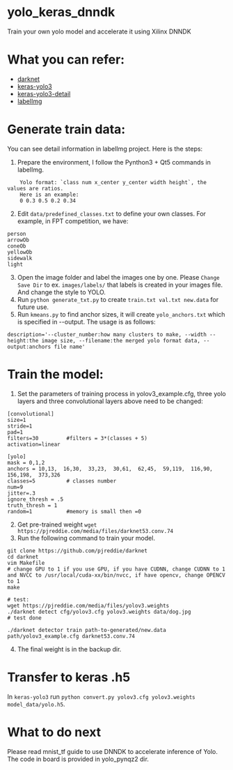 <!--
 * @Author: Sauron Wu
 * @GitHub: wutianze
 * @Email: 1369130123qq@gmail.com
 * @Date: 2019-11-06 17:34:36
 * @LastEditors: Sauron Wu
 * @LastEditTime: 2019-11-27 15:37:39
 * @Description: 
 -->
# yolo_keras_dnndk
Train your own yolo model and accelerate it using Xilinx DNNDK

# What you can refer:
- [darknet](https://github.com/pjreddie/darknet)
- [keras-yolo3](https://github.com/qqwweee/keras-yolo3.git)
- [keras-yolo3-detail](https://github.com/SpikeKing/keras-yolo3-detection)
- [labelImg](https://github.com/tzutalin/labelImg.git)

# Generate train data:
You can see detail information in labelImg project. Here is the steps:
1. Prepare the environment, I follow the Pynthon3 + Qt5 commands in labelImg.
```
    Yolo format: `class num x_center y_center width height`, the values are ratios.
    Here is an example:
    0 0.3 0.5 0.2 0.34
```
2. Edit `data/predefined_classes.txt` to define your own classes. For example, in FPT competition, we have:
```
person
arrowOb
coneOb
yellowOb
sidewalk
light

```
3. Open the image folder and label the images one by one. Please `Change Save Dir` to ex. `images/labels/` that labels is created in your images file. And change the style to YOLO.
4. Run `python generate_txt.py` to create `train.txt val.txt new.data` for future use.
5. Run `kmeans.py` to find anchor sizes, it will create `yolo_anchors.txt` which is specified in --output. The usage is as follows:
```
description='--cluster_number:how many clusters to make, --width --height:the image size, --filename:the merged yolo format data, --output:anchors file name'
``` 

# Train the model:
1. Set the parameters of training process in yolov3_example.cfg, three yolo layers and three convolutional layers above need to be changed:
```
[convolutional]
size=1
stride=1
pad=1
filters=30         #filters = 3*(classes + 5)
activation=linear

[yolo]
mask = 0,1,2
anchors = 10,13,  16,30,  33,23,  30,61,  62,45,  59,119,  116,90,  156,198,  373,326
classes=5          # classes number
num=9
jitter=.3
ignore_thresh = .5
truth_thresh = 1
random=1           #memory is small then =0
```
2. Get pre-trained weight `wget https://pjreddie.com/media/files/darknet53.conv.74`
3. Run the following command to train your model.
```
git clone https://github.com/pjreddie/darknet
cd darknet
vim Makefile
# change GPU to 1 if you use GPU, if you have CUDNN, change CUDNN to 1 and NVCC to /usr/local/cuda-xx/bin/nvcc, if have opencv, change OPENCV to 1
make

# test:
wget https://pjreddie.com/media/files/yolov3.weights
./darknet detect cfg/yolov3.cfg yolov3.weights data/dog.jpg
# test done

./darknet detector train path-to-generated/new.data path/yolov3_example.cfg darknet53.conv.74
```
4. The final weight is in the backup dir.

# Transfer to keras .h5
In `keras-yolo3` run `python convert.py yolov3.cfg yolov3.weights model_data/yolo.h5`.

# What to do next
Please read mnist_tf guide to use DNNDK to accelerate inference of Yolo. The code in board is provided in yolo_pynqz2 dir.